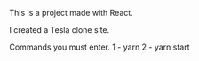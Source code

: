 This is a project made with React.

I created a Tesla clone site.

Commands you must enter.
1 - yarn
2 - yarn start